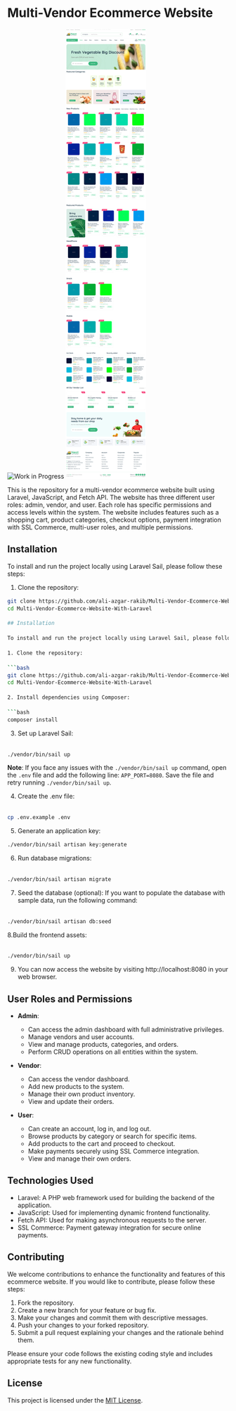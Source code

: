 # Multi-Vendor Ecommerce Website

![Work in Progress](https://img.shields.io/badge/Status-Work%20in%20Progress-orange)
![screenshots](https://raw.githubusercontent.com/ali-azgar-rakib/Multi-Vendor-Ecommerce-Website-With-Laravel/master/public/screenshots/home-page.png)

This is the repository for a multi-vendor ecommerce website built using Laravel, JavaScript, and Fetch API. The website has three different user roles: admin, vendor, and user. Each role has specific permissions and access levels within the system. The website includes features such as a shopping cart, product categories, checkout options, payment integration with SSL Commerce, multi-user roles, and multiple permissions.

## Installation

To install and run the project locally using Laravel Sail, please follow these steps:

1. Clone the repository:

```bash
git clone https://github.com/ali-azgar-rakib/Multi-Vendor-Ecommerce-Website-With-Laravel.git
cd Multi-Vendor-Ecommerce-Website-With-Laravel

## Installation

To install and run the project locally using Laravel Sail, please follow these steps:

1. Clone the repository:

```bash
git clone https://github.com/ali-azgar-rakib/Multi-Vendor-Ecommerce-Website-With-Laravel.git
cd Multi-Vendor-Ecommerce-Website-With-Laravel

2. Install dependencies using Composer:

```bash
composer install

```
3. Set up Laravel Sail:
```bash

./vendor/bin/sail up

```
**Note**: If you face any issues with the `./vendor/bin/sail up` command, open the `.env` file and add the following line: `APP_PORT=8080`. Save the file and retry running `./vendor/bin/sail up`.

4. Create the .env file:

```bash

cp .env.example .env

```

5. Generate an application key:
```bash
./vendor/bin/sail artisan key:generate


```

6. Run database migrations:
```bash

./vendor/bin/sail artisan migrate

```

7. Seed the database (optional):
If you want to populate the database with sample data, run the following command:

```bash

./vendor/bin/sail artisan db:seed

```

8.Build the frontend assets:

```bash

./vendor/bin/sail up

```

9. You can now access the website by visiting http://localhost:8080 in your web browser.


## User Roles and Permissions

- **Admin**:
  - Can access the admin dashboard with full administrative privileges.
  - Manage vendors and user accounts.
  - View and manage products, categories, and orders.
  - Perform CRUD operations on all entities within the system.

- **Vendor**:
  - Can access the vendor dashboard.
  - Add new products to the system.
  - Manage their own product inventory.
  - View and update their orders.

- **User**:
  - Can create an account, log in, and log out.
  - Browse products by category or search for specific items.
  - Add products to the cart and proceed to checkout.
  - Make payments securely using SSL Commerce integration.
  - View and manage their own orders.

## Technologies Used

- Laravel: A PHP web framework used for building the backend of the application.
- JavaScript: Used for implementing dynamic frontend functionality.
- Fetch API: Used for making asynchronous requests to the server.
- SSL Commerce: Payment gateway integration for secure online payments.

## Contributing

We welcome contributions to enhance the functionality and features of this ecommerce website. If you would like to contribute, please follow these steps:

1. Fork the repository.
2. Create a new branch for your feature or bug fix.
3. Make your changes and commit them with descriptive messages.
4. Push your changes to your forked repository.
5. Submit a pull request explaining your changes and the rationale behind them.

Please ensure your code follows the existing coding style and includes appropriate tests for any new functionality.

## License

This project is licensed under the [MIT License](https://en.wikipedia.org/wiki/MIT_License).



